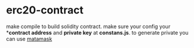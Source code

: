 # erc20-contract

make compile to build solidity contract.
make sure your config your ***contract address** and **private key** at **constans.js**.
to generate private you can use [matamask](https://metamask.io/)
